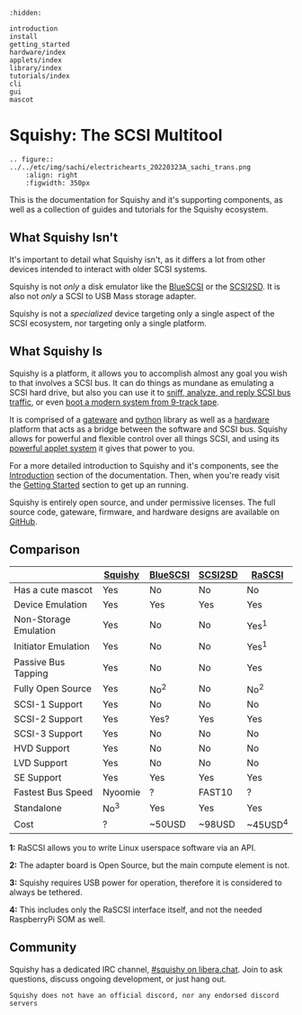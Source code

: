 ```{toctree}
:hidden:

introduction
install
getting_started
hardware/index
applets/index
library/index
tutorials/index
cli
gui
mascot
```
# Squishy: The SCSI Multitool

```{eval-rst}
.. figure:: ../../etc/img/sachi/electrichearts_20220323A_sachi_trans.png
	:align: right
	:figwidth: 350px
```

This is the documentation for Squishy and it's supporting components, as well as a collection of guides and tutorials for the Squishy ecosystem.


## What Squishy Isn't

It's important to detail what Squishy isn't, as it differs a lot from other devices intended to interact with older SCSI systems.

Squishy is not *only* a disk emulator like the [BlueSCSI](https://scsi.blue/) or the [SCSI2SD](https://www.codesrc.com/mediawiki/index.php?title=SCSI2SD). It is also not *only* a SCSI to USB Mass storage adapter.

Squishy is not a *specialized* device targeting only a single aspect of the SCSI ecosystem, nor targeting only a single platform.

## What Squishy Is

Squishy is a platform, it allows you to accomplish almost any goal you wish to that involves a SCSI bus. It can do things as mundane as emulating a SCSI hard drive, but also you can use it to [sniff, analyze, and reply SCSI bus traffic](./applets/analyzer.md), or even [boot a modern system from 9-track tape](./applets/taperipper.md).

It is comprised of a [gateware](./library/gateware/index.md) and [python](./library/python/index.md) library as well as a [hardware](./hardware/index.md) platform that acts as a bridge between the software and SCSI bus. Squishy allows for powerful and flexible control over all things SCSI, and using its [powerful applet system](./applets/index.md) it gives that power to you.


For a more detailed introduction to Squishy and it's components, see the [Introduction](./introduction.md) section of the documentation. Then, when you're ready visit the [Getting Started](./getting_started.md) section to get up an running.

Squishy is entirely open source, and under permissive licenses. The full source code, gateware, firmware, and hardware designs are available on [GitHub](https://github.com/lethalbit/squishy).

## Comparison

|                       | [Squishy](https://scsi.moe) | [BlueSCSI](https://scsi.blue/) | [SCSI2SD](https://www.codesrc.com/mediawiki/index.php/SCSI2SD) | [RaSCSI](https://github.com/akuker/RASCSI) |
|-----------------------|----------------|----------------|---------|--------------------|
| Has a cute mascot     | Yes            | No             | No      | No                 |
| Device Emulation      | Yes            | Yes            | Yes     | Yes                |
| Non-Storage Emulation | Yes            | No             | No      | Yes<sup>1</sup>    |
| Initiator Emulation   | Yes            | No             | No      | Yes<sup>1</sup>    |
| Passive Bus Tapping   | Yes            | No             | No      | Yes                |
| Fully Open Source     | Yes            | No<sup>2</sup> | No      | No<sup>2</sup>     |
| SCSI-1 Support        | Yes            | No             | No      | No                 |
| SCSI-2 Support        | Yes            | Yes?           | Yes     | Yes                |
| SCSI-3 Support        | Yes            | No             | No      | No                 |
| HVD Support           | Yes            | No             | No      | No                 |
| LVD Support           | Yes            | No             | No      | No                 |
| SE Support            | Yes            | Yes            | Yes     | Yes                |
| Fastest Bus Speed     | Nyoomie        | ?              | FAST10  | ?                  |
| Standalone            | No<sup>3</sup> | Yes            | Yes     | Yes                |
| Cost                  | ?              | ~50USD         | ~98USD  | ~45USD<sup>4</sup> |

**1:** RaSCSI allows you to write Linux userspace software via an API.

**2:** The adapter board is Open Source, but the main compute element is not.

**3:** Squishy requires USB power for operation, therefore it is considered to always be tethered.

**4:** This includes only the RaSCSI interface itself, and not the needed RaspberryPi SOM as well.

## Community

Squishy has a dedicated IRC channel, [#squishy on libera.chat](https://web.libera.chat/#squishy). Join to ask questions, discuss ongoing development, or just hang out.


```{note}
Squishy does not have an official discord, nor any endorsed discord servers
```
